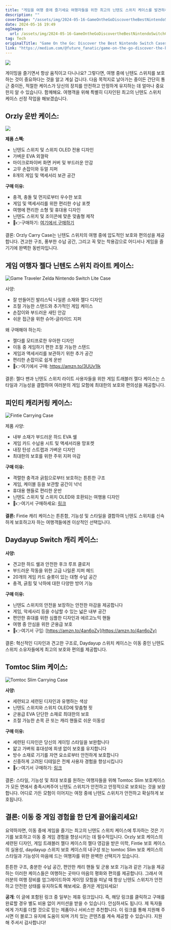 ```yaml
---
title: "게임을 여행 중에 즐기세요 여행자들을 위한 최고의 닌텐도 스위치 케이스를 발견하세요"
description: ""
coverImage: "/assets/img/2024-05-16-GameOntheGoDiscovertheBestNintendoSwitchCasesforTravelers_0.png"
date: 2024-05-16 19:49
ogImage: 
  url: /assets/img/2024-05-16-GameOntheGoDiscovertheBestNintendoSwitchCasesforTravelers_0.png
tag: Tech
originalTitle: "Game On the Go: Discover the Best Nintendo Switch Cases for Travelers!"
link: "https://medium.com/@future_fanatic/game-on-the-go-discover-the-best-nintendo-switch-cases-for-travelers-c2e35028453c"
---
```



<img src="/assets/img/2024-05-16-GameOntheGoDiscovertheBestNintendoSwitchCasesforTravelers_0.png" />

게이밍을 즐기면서 항상 움직이고 다니나요? 그렇다면, 여행 중에 닌텐도 스위치를 보호하는 것이 중요하다는 것을 알고 계실 겁니다. 다음 목적지로 날아가는 중이든 간단히 통근 중이든, 적절한 케이스가 당신의 장치를 안전하고 안정하게 유지하는 데 얼마나 중요한지 알 수 있습니다. 함께해요. 여행객을 위해 특별히 디자인된 최고의 닌텐도 스위치 케이스 선정 작업을 해보겠습니다.

## Orzly 운반 케이스:

<img src="/assets/img/2024-05-16-GameOntheGoDiscovertheBestNintendoSwitchCasesforTravelers_1.png" />

<div class="content-ad"></div>

**제품 스펙:**

- 닌텐도 스위치 및 스위치 OLED 전용 디자인
- 가벼운 EVA 외껄락
- 마이크로파이버 화면 커버 및 부드러운 안감
- 고무 손잡이와 듀얼 지퍼
- 8개의 게임 및 액세서리 보관 공간

**구매 이유:**

- 충격, 충돌 및 먼지로부터 우수한 보호
- 게임 및 액세서리를 위한 편리한 수납 포켓
- 여행에 편리한 소형 및 휴대용 디자인
- 닌텐도 스위치 및 조이콘에 맞춘 맞춤형 제작
- 🛒👉구매하기: [여기에서 구매하기](https://amzn.to/4bbIdhQ)

<div class="content-ad"></div>

결론: Orzly Carry Case는 닌텐도 스위치의 여행 중에 압도적인 보호와 편의성을 제공합니다. 견고한 구조, 풍부한 수납 공간, 그리고 꼭 맞는 착용감으로 어디서나 게임을 즐기기에 완벽한 동반자입니다.

## 게임 여행자 젤다 닌텐도 스위치 라이트 케이스:

![Game Traveler Zelda Nintendo Switch Lite Case](/assets/img/2024-05-16-GameOntheGoDiscovertheBestNintendoSwitchCasesforTravelers_2.png)

사양:

<div class="content-ad"></div>

- 잘 만들어진 발리스틱 나일론 소재와 젤다 디자인
- 조절 가능한 스탠드와 추가적인 게임 케이스
- 손잡이와 부드러운 새틴 안감
- 쉬운 접근을 위한 슈어-글라이드 지퍼

왜 구매해야 하는지:

- 젤다를 모티프로한 우아한 디자인
- 이동 중 게임하기 편한 조절 가능한 스탠드
- 게임과 액세서리를 보관하기 위한 추가 공간
- 편리한 손잡이로 쉽게 운반
- 🛒👉여기에서 구매: https://amzn.to/3UUv1Ik

결론: 젤다 팬과 닌텐도 스위치 라이트 사용자들을 위한 게임 트래블러 젤다 케이스는 스타일과 기능성을 결합하여 여러분의 게임 모험에 최대한의 보호와 편의성을 제공합니다.

<div class="content-ad"></div>

## 피인티 캐리커링 케이스:

![Fintie Carrying Case](/assets/img/2024-05-16-GameOntheGoDiscovertheBestNintendoSwitchCasesforTravelers_3.png)

제품 사양:

- 내부 소재가 부드러운 하드 EVA 쉘
- 게임 카드 수납용 시트 및 액세서리용 망포켓
- 내장 탄성 스트랩과 가벼운 디자인
- 최대한의 보호를 위한 주위 지퍼 마감

<div class="content-ad"></div>

**구매 이유:**

- 격렬한 충격과 긁힘으로부터 보호하는 튼튼한 구조
- 게임, 케이블 등을 보관할 공간이 넉넉
- 휴대용 핸들로 편리한 운반
- 닌텐도 스위치 및 스위치 OLED와 호환되는 여행용 디자인
- 🛒👉여기서 구매하세요: [링크](https://amzn.to/4bnwxZ0)

**결론:** Fintie 캐리 케이스는 튼튼함, 기능성 및 스타일을 결합하여 닌텐도 스위치를 신속하게 보호하고자 하는 여행객들에겐 이상적인 선택입니다.

## Daydayup Switch 캐리 케이스:

<div class="content-ad"></div>

**사양:**

- 견고한 하드 쉘과 안전한 후크 루프 클로저
- 부드러운 작동을 위한 고급 나일론 지퍼 헤드
- 20개의 게임 카드 슬롯이 있는 대형 수납 공간
- 충격, 긁힘 및 낙하에 대한 다양한 방어 기능

**구매 이유:**


<div class="content-ad"></div>

- 닌텐도 스위치의 안전을 보장하는 안전한 마감을 제공합니다
- 게임, 악세사리 등을 수납할 수 있는 넓은 내부 공간
- 편안한 휴대를 위한 심플한 디자인과 에르고노믹 핸들
- 여행 중 안심을 위한 군용급 보호
- 🛒👉여기서 구입: [https://amzn.to/4an6oZy](https://amzn.to/4an6oZy)

결론: 혁신적인 디자인과 견고한 구조로, Daydayup 스위치 케이스는 이동 중인 닌텐도 스위치 소유자들에게 최고의 보호와 편의를 제공합니다.

## Tomtoc Slim 케이스:

![Tomtoc Slim Carrying Case](/assets/img/2024-05-16-GameOntheGoDiscovertheBestNintendoSwitchCasesforTravelers_5.png)

<div class="content-ad"></div>

**사양:**

- 세련되고 세련된 디자인과 유행하는 색상
- 닌텐도 스위치와 스위치 OLED에 맞춤형 핏
- 군용급 EVA 단단한 소재로 최대한의 보호
- 조절 가능한 손목 끈 또는 캐리 핸들로 쉬운 이동성

**구매 이유:**

- 세련된 디자인은 당신의 게이밍 스타일을 보완합니다
- 얇고 가벼워 휴대성에 희생 없이 보호를 유지합니다
- 방수 소재로 기기를 자연 요소로부터 안전하게 보호합니다
- 신중하게 고려된 디테일은 전체 사용자 경험을 향상시킵니다
- 🛒👉여기서 구매하기: [링크](https://amzn.to/3y61Usz)

<div class="content-ad"></div>

결론: 스타일, 기능성 및 최대 보호를 원하는 여행자들을 위해 Tomtoc Slim 보호케이스가 모든 면에서 충족시켜주어 닌텐도 스위치가 안전하고 안정적으로 보호되는 것을 보장합니다. 어디로 가든 모험이 이어지는 여정 중에 닌텐도 스위치가 안전하고 확실하게 보호됩니다.

## 결론: 이동 중 게임 경험을 한 단계 끌어올리세요!

요약하자면, 이동 중에 게임을 즐기는 최고의 닌텐도 스위치 케이스에 투자하는 것은 기기를 보호하고 이동 중 게임 경험을 향상시키는 데 필수적입니다. Orzly 보호 케이스의 세련된 디자인, 게임 트래블러 젤다 케이스의 젤다 영감을 받은 미학, Fintie 보호 케이스의 실용성, daydayup 스위치 보호 케이스의 내구성 또는 tomtoc Slim 보호 케이스의 스타일과 기능성이 마음에 드는 여행자를 위한 완벽한 선택지가 있습니다.

튼튼한 구조, 충분한 수납 공간, 편안한 캐리 핸들 및 군용 보호 기능과 같은 기능을 제공하는 이러한 케이스들은 여행하는 곳마다 마음의 평화와 편의를 제공합니다. 그래서 여러분의 여행 장비를 업그레이드하여 게이밍 모험을 떠날 때 항상 닌텐도 스위치가 안전하고 안전한 상태를 유지하도록 해보세요. 즐거운 게임되세요!

<div class="content-ad"></div>

**공개**: 이 글에 포함된 링크 중 일부는 제휴 링크입니다. 즉, 해당 링크를 클릭하고 구매를 완료할 경우 별도 비용 없이 커미션을 받을 수 있습니다. 안심하셔도 됩니다. 제 독자들에게 가치를 더할 것으로 믿는 제품이나 서비스만 추천합니다. 이 링크를 통해 지원해 주시면 이 블로그 유지에 도움이 되며 가치 있는 콘텐츠를 계속 제공할 수 있습니다. 지원해 주셔서 감사합니다!